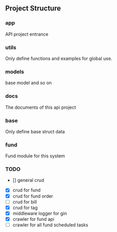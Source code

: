 ## Project Structure

### app

API project entrance

### utils

Only define functions and examples for global use.

### models

base model and so on

### docs

The documents of this api project

### base 

Only define base struct data

### fund

Fund module for this system

### TODO

- [] general crud 
- [x] crud for fund 
- [x] crud for fund order
- [ ] crud for bill
- [x] crud for tag
- [x] middleware logger for gin
- [x] crawler for fund api
- [ ] crawler for all fund scheduled tasks